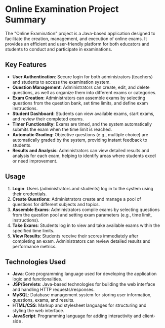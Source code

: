 # Online Examination Project Summary

The "Online Examination" project is a Java-based application designed to facilitate the creation, management, and execution of online exams. It provides an efficient and user-friendly platform for both educators and students to conduct and participate in examinations.

## Key Features

- **User Authentication**: Secure login for both administrators (teachers) and students to access the examination system.
- **Question Management**: Administrators can create, edit, and delete questions, as well as organize them into different exams or categories.
- **Exam Creation**: Administrators can assemble exams by selecting questions from the question bank, set time limits, and define exam instructions.
- **Student Dashboard**: Students can view available exams, start exams, and review their completed exams.
- **Timer Functionality**: Exams are timed, and the system automatically submits the exam when the time limit is reached.
- **Automatic Grading**: Objective questions (e.g., multiple choice) are automatically graded by the system, providing instant feedback to students.
- **Results and Analysis**: Administrators can view detailed results and analysis for each exam, helping to identify areas where students excel or need improvement.

## Usage

1. **Login**: Users (administrators and students) log in to the system using their credentials.
2. **Create Questions**: Administrators create and manage a pool of questions for different subjects and topics.
3. **Assemble Exams**: Administrators compile exams by selecting questions from the question pool and setting exam parameters (e.g., time limit, instructions).
4. **Take Exams**: Students log in to view and take available exams within the specified time limits.
5. **View Results**: Students receive their scores immediately after completing an exam. Administrators can review detailed results and performance metrics.

## Technologies Used

- **Java**: Core programming language used for developing the application logic and functionalities.
- **JSP/Servlets**: Java-based technologies for building the web interface and handling HTTP requests/responses.
- **MySQL**: Database management system for storing user information, questions, exams, and results.
- **HTML/CSS**: Markup and stylesheet languages for structuring and styling the web interface.
- **JavaScript**: Programming language for adding interactivity and client-side .


